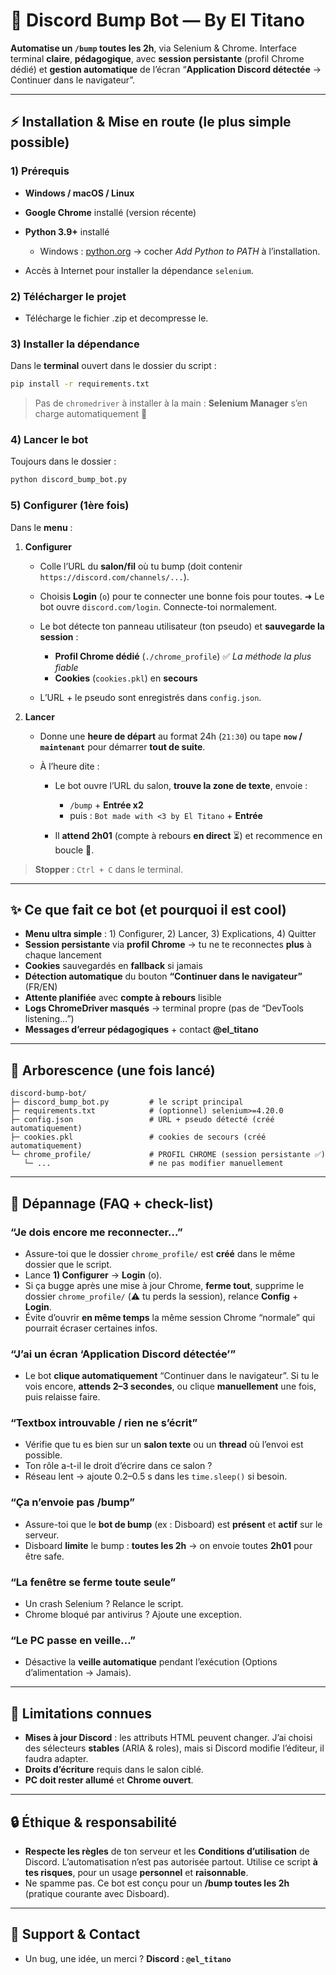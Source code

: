 # 🥳 Discord Bump Bot — By **El Titano**

**Automatise un `/bump` toutes les 2h**, via Selenium & Chrome.
Interface terminal **claire**, **pédagogique**, avec **session persistante** (profil Chrome dédié) et **gestion automatique** de l’écran “**Application Discord détectée** → Continuer dans le navigateur”.

---

## ⚡️ Installation & Mise en route (le plus simple possible)

### 1) Prérequis

* **Windows / macOS / Linux**
* **Google Chrome** installé (version récente)
* **Python 3.9+** installé

  * Windows : [python.org](https://www.python.org/downloads/) → cocher *Add Python to PATH* à l’installation.
* Accès à Internet pour installer la dépendance `selenium`.

### 2) Télécharger le projet

* Télécharge le fichier .zip et decompresse le.

### 3) Installer la dépendance

Dans le **terminal** ouvert dans le dossier du script :

```bash
pip install -r requirements.txt
```

> Pas de `chromedriver` à installer à la main : **Selenium Manager** s’en charge automatiquement 💫

### 4) Lancer le bot

Toujours dans le dossier :

```bash
python discord_bump_bot.py
```

### 5) Configurer (1ère fois)

Dans le **menu** :

1. **Configurer**

   * Colle l’URL du **salon/fil** où tu bump (doit contenir `https://discord.com/channels/...`).
   * Choisis **Login** (`o`) pour te connecter une bonne fois pour toutes.
     ➜ Le bot ouvre `discord.com/login`. Connecte-toi normalement.
   * Le bot détecte ton panneau utilisateur (ton pseudo) et **sauvegarde la session** :

     * **Profil Chrome dédié** (`./chrome_profile`) ✅ *La méthode la plus fiable*
     * **Cookies** (`cookies.pkl`) en **secours**
   * L’URL + le pseudo sont enregistrés dans `config.json`.

2. **Lancer**

   * Donne une **heure de départ** au format 24h (`21:30`) ou tape **`now` / `maintenant`** pour démarrer **tout de suite**.
   * À l’heure dite :

     * Le bot ouvre l’URL du salon, **trouve la zone de texte**, envoie :

       * `/bump` + **Entrée x2**
       * puis : `Bot made with <3 by El Titano` + **Entrée**
     * Il **attend 2h01** (compte à rebours **en direct** ⏳) et recommence en boucle 🔁.

> **Stopper** : `Ctrl + C` dans le terminal.

---

## ✨ Ce que fait ce bot (et pourquoi il est cool)

* **Menu ultra simple** : 1) Configurer, 2) Lancer, 3) Explications, 4) Quitter
* **Session persistante** via **profil Chrome** → tu ne te reconnectes **plus** à chaque lancement
* **Cookies** sauvegardés en **fallback** si jamais
* **Détection automatique** du bouton **“Continuer dans le navigateur”** (FR/EN)
* **Attente planifiée** avec **compte à rebours** lisible
* **Logs ChromeDriver masqués** → terminal propre (pas de “DevTools listening…”)
* **Messages d’erreur pédagogiques** + contact **@el\_titano**

---

## 📂 Arborescence (une fois lancé)

```
discord-bump-bot/
├─ discord_bump_bot.py         # le script principal
├─ requirements.txt            # (optionnel) selenium>=4.20.0
├─ config.json                 # URL + pseudo détecté (créé automatiquement)
├─ cookies.pkl                 # cookies de secours (créé automatiquement)
└─ chrome_profile/             # PROFIL CHROME (session persistante ✅)
   └─ ...                      # ne pas modifier manuellement
```
---

## 🧰 Dépannage (FAQ + check-list)

### “Je dois encore me reconnecter…”

* Assure-toi que le dossier `chrome_profile/` est **créé** dans le même dossier que le script.
* Lance **1) Configurer** → **Login** (o).
* Si ça bugge après une mise à jour Chrome, **ferme tout**, supprime le dossier `chrome_profile/` (⚠️ tu perds la session), relance **Config** + **Login**.
* Évite d’ouvrir **en même temps** la même session Chrome “normale” qui pourrait écraser certaines infos.

### “J’ai un écran ‘Application Discord détectée’”

* Le bot **clique automatiquement** “Continuer dans le navigateur”.
  Si tu le vois encore, **attends 2–3 secondes**, ou clique **manuellement** une fois, puis relaisse faire.

### “Textbox introuvable / rien ne s’écrit”

* Vérifie que tu es bien sur un **salon texte** ou un **thread** où l’envoi est possible.
* Ton rôle a-t-il le droit d’écrire dans ce salon ?
* Réseau lent → ajoute 0.2–0.5 s dans les `time.sleep()` si besoin.

### “Ça n’envoie pas /bump”

* Assure-toi que le **bot de bump** (ex : Disboard) est **présent** et **actif** sur le serveur.
* Disboard **limite** le bump : **toutes les 2h** → on envoie toutes **2h01** pour être safe.

### “La fenêtre se ferme toute seule”

* Un crash Selenium ? Relance le script.
* Chrome bloqué par antivirus ? Ajoute une exception.

### “Le PC passe en veille…”

* Désactive la **veille automatique** pendant l’exécution (Options d’alimentation → Jamais).

---

## 🧱 Limitations connues

* **Mises à jour Discord** : les attributs HTML peuvent changer. J’ai choisi des sélecteurs **stables** (ARIA & roles), mais si Discord modifie l’éditeur, il faudra adapter.
* **Droits d’écriture** requis dans le salon ciblé.
* **PC doit rester allumé** et **Chrome ouvert**.

---

## 🔒 Éthique & responsabilité

* **Respecte les règles** de ton serveur et les **Conditions d’utilisation** de Discord.
  L’automatisation n’est pas autorisée partout. Utilise ce script **à tes risques**, pour un usage **personnel** et **raisonnable**.
* Ne spamme pas. Ce bot est conçu pour un **/bump toutes les 2h** (pratique courante avec Disboard).

---

## 🤝 Support & Contact

* Un bug, une idée, un merci ?
  **Discord : `@el_titano`**

